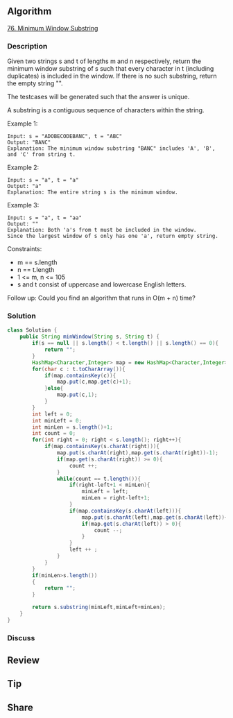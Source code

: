 ## Algorithm

[76. Minimum Window Substring](https://leetcode.com/problems/minimum-window-substring/)

### Description

Given two strings s and t of lengths m and n respectively, return the minimum window substring of s such that every character in t (including duplicates) is included in the window. If there is no such substring, return the empty string "".

The testcases will be generated such that the answer is unique.

A substring is a contiguous sequence of characters within the string.


Example 1:

```
Input: s = "ADOBECODEBANC", t = "ABC"
Output: "BANC"
Explanation: The minimum window substring "BANC" includes 'A', 'B', and 'C' from string t.
```

Example 2:

```
Input: s = "a", t = "a"
Output: "a"
Explanation: The entire string s is the minimum window.
```

Example 3:

```
Input: s = "a", t = "aa"
Output: ""
Explanation: Both 'a's from t must be included in the window.
Since the largest window of s only has one 'a', return empty string.
```

Constraints:

- m == s.length
- n == t.length
- 1 <= m, n <= 105
- s and t consist of uppercase and lowercase English letters.

Follow up: Could you find an algorithm that runs in O(m + n) time?

### Solution

```java
class Solution {
    public String minWindow(String s, String t) {
        if(s == null || s.length() < t.length() || s.length() == 0){
            return "";
        }
        HashMap<Character,Integer> map = new HashMap<Character,Integer>();
        for(char c : t.toCharArray()){
            if(map.containsKey(c)){
                map.put(c,map.get(c)+1);
            }else{
                map.put(c,1);
            }
        }
        int left = 0;
        int minLeft = 0;
        int minLen = s.length()+1;
        int count = 0;
        for(int right = 0; right < s.length(); right++){
            if(map.containsKey(s.charAt(right))){
                map.put(s.charAt(right),map.get(s.charAt(right))-1);
                if(map.get(s.charAt(right)) >= 0){
                    count ++;
                }
                while(count == t.length()){
                    if(right-left+1 < minLen){
                        minLeft = left;
                        minLen = right-left+1;
                    }
                    if(map.containsKey(s.charAt(left))){
                        map.put(s.charAt(left),map.get(s.charAt(left))+1);
                        if(map.get(s.charAt(left)) > 0){
                            count --;
                        }
                    }
                    left ++ ;
                }
            }
        }
        if(minLen>s.length())  
        {  
            return "";  
        }  

        return s.substring(minLeft,minLeft+minLen);
    }
}
```

### Discuss

## Review


## Tip


## Share
